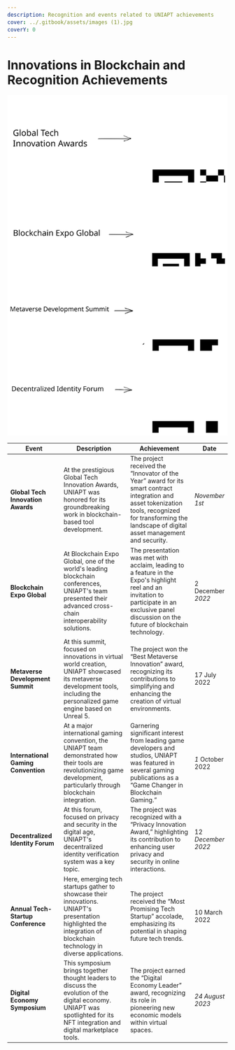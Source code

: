 ```yaml
---
description: Recognition and events related to UNIAPT achievements
cover: ../.gitbook/assets/images (1).jpg
coverY: 0
---
```


# Innovations in Blockchain and Recognition Achievements



<img src="../.gitbook/assets/file.excalidraw (5).svg" alt="" class="gitbook-drawing">

<table><thead><tr><th width="146">Event</th><th width="240">Description</th><th width="253">Achievement</th><th>Date</th></tr></thead><tbody><tr><td><strong>Global Tech Innovation Awards</strong></td><td>At the prestigious Global Tech Innovation Awards, UNIAPT was honored for its groundbreaking work in blockchain-based tool development.</td><td>The project received the “Innovator of the Year” award for its smart contract integration and asset tokenization tools, recognized for transforming the landscape of digital asset management and security.</td><td><em>November 1st</em></td></tr><tr><td><strong>Blockchain Expo Global</strong></td><td>At Blockchain Expo Global, one of the world's leading blockchain conferences, UNIAPT's team presented their advanced cross-chain interoperability solutions.</td><td>The presentation was met with acclaim, leading to a feature in the Expo's highlight reel and an invitation to participate in an exclusive panel discussion on the future of blockchain technology.</td><td>2 December <em>2022</em></td></tr><tr><td><strong>Metaverse Development Summit</strong></td><td>At this summit, focused on innovations in virtual world creation, UNIAPT showcased its metaverse development tools, including the personalized game engine based on Unreal 5.</td><td>The project won the “Best Metaverse Innovation” award, recognizing its contributions to simplifying and enhancing the creation of virtual environments.</td><td>17 July 2022</td></tr><tr><td><strong>International Gaming Convention</strong></td><td>At a major international gaming convention, the UNIAPT team demonstrated how their tools are revolutionizing game development, particularly through blockchain integration.</td><td>Garnering significant interest from leading game developers and studios, UNIAPT was featured in several gaming publications as a “Game Changer in Blockchain Gaming.”</td><td><em>1</em> October 2022</td></tr><tr><td><strong>Decentralized Identity Forum</strong></td><td>At this forum, focused on privacy and security in the digital age, UNIAPT's decentralized identity verification system was a key topic.</td><td>The project was recognized with a “Privacy Innovation Award,” highlighting its contribution to enhancing user privacy and security in online interactions.</td><td>12 <em>December 2022</em></td></tr><tr><td><strong>Annual Tech-Startup Conference</strong></td><td>Here, emerging tech startups gather to showcase their innovations. UNIAPT's presentation highlighted the integration of blockchain technology in diverse applications.</td><td>The project received the “Most Promising Tech Startup” accolade, emphasizing its potential in shaping future tech trends.</td><td>10 March 2022</td></tr><tr><td><strong>Digital Economy Symposium</strong></td><td>This symposium brings together thought leaders to discuss the evolution of the digital economy. UNIAPT was spotlighted for its NFT integration and digital marketplace tools.</td><td>The project earned the “Digital Economy Leader” award, recognizing its role in pioneering new economic models within virtual spaces.</td><td><em>24 August 2023</em></td></tr></tbody></table>

